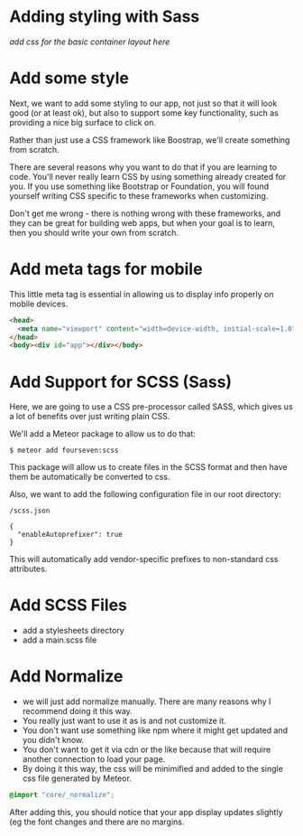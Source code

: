 # Adding styling with Sass
_add css for the basic container layout here_


# Add some style

Next, we want to add some styling to our app, not just so that it will look good (or at least ok), but also to support some key functionality, such as providing a nice big surface to click on.

Rather than just use a CSS framework like Boostrap, we'll create something from scratch.

There are several reasons why you want to do that if you are learning to code. 
You'll never really learn CSS by using something already created for you.
If you use something like Bootstrap or Foundation, you will found yourself writing CSS specific to these frameworks when customizing.

Don't get me wrong - there is nothing wrong with these frameworks, and they can be great for building web apps, but when your goal is to learn, then you should write your own from scratch.


# Add meta tags for mobile
This little meta tag is essential in allowing us to display info properly on mobile devices.

```html
<head>
  <meta name="viewport" content="width=device-width, initial-scale=1.0">
</head>
<body><div id="app"></div></body>
```

# Add Support for SCSS (Sass)
Here, we are going to use a CSS pre-processor called SASS, which gives us a lot of benefits over just writing plain CSS.

We'll add a Meteor package to allow us to do that:

```
$ meteor add fourseven:scss
```

This package will allow us to create files in the SCSS format and then have them be automatically be converted to css.

Also, we want to add the following configuration file in our root directory:

``` /scss.json ```

```
{
  "enableAutoprefixer": true
}
```

This will automatically add vendor-specific prefixes to non-standard css attributes.

# Add SCSS Files
- add a stylesheets directory
- add a main.scss file



# Add Normalize
- we will just add normalize manually.  There are many reasons why I recommend doing it this way.
- You really just want to use it as is and not customize it.
- You don't want use something like npm where it might get updated and you didn't know.
- You don't want to get it via cdn or the like because that will require another connection to load your page.
- By doing it this way, the css will be minimified and added to the single css file generated by Meteor.

```scss
@import "core/_normalize";
```

After adding this, you should notice that your app display updates slightly (eg the font changes and there are no margins.


